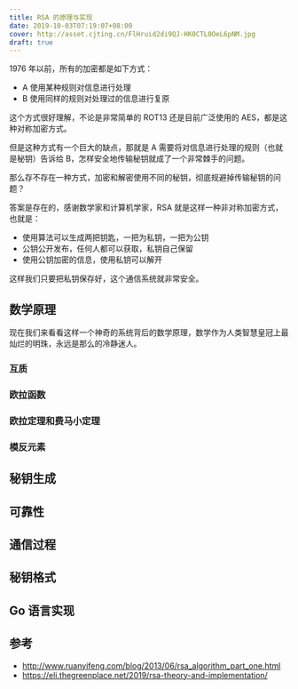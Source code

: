 ```yaml
---
title: RSA 的原理与实现
date: 2019-10-03T07:19:07+08:00
cover: http://asset.cjting.cn/FlHruid2di9QJ-HK0CTL0OeL6pNM.jpg
draft: true
---
```


1976 年以前，所有的加密都是如下方式：

- A 使用某种规则对信息进行处理
- B 使用同样的规则对处理过的信息进行复原

这个方式很好理解，不论是非常简单的 ROT13 还是目前广泛使用的 AES，都是这种对称加密方式。

但是这种方式有一个巨大的缺点，那就是 A 需要将对信息进行处理的规则（也就是秘钥）告诉给 B，怎样安全地传输秘钥就成了一个非常棘手的问题。

那么存不存在一种方式，加密和解密使用不同的秘钥，彻底规避掉传输秘钥的问题？

答案是存在的，感谢数学家和计算机学家，RSA 就是这样一种非对称加密方式，也就是：

- 使用算法可以生成两把钥匙，一把为私钥，一把为公钥
- 公钥公开发布，任何人都可以获取，私钥自己保留
- 使用公钥加密的信息，使用私钥可以解开

这样我们只要把私钥保存好，这个通信系统就非常安全。

<!--more-->

## 数学原理

现在我们来看看这样一个神奇的系统背后的数学原理，数学作为人类智慧皇冠上最灿烂的明珠，永远是那么的冷静迷人。

### 互质

### 欧拉函数

### 欧拉定理和费马小定理

### 模反元素

## 秘钥生成

## 可靠性

## 通信过程

## 秘钥格式

## Go 语言实现

## 参考

- http://www.ruanyifeng.com/blog/2013/06/rsa_algorithm_part_one.html
- https://eli.thegreenplace.net/2019/rsa-theory-and-implementation/
